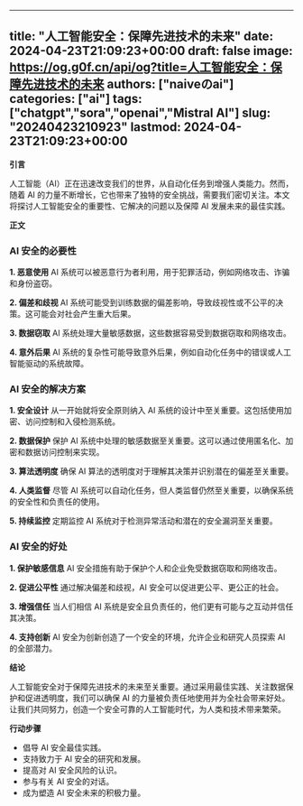 
---
title: "人工智能安全：保障先进技术的未来"
date: 2024-04-23T21:09:23+00:00
draft: false
image: https://og.g0f.cn/api/og?title=人工智能安全：保障先进技术的未来
authors: ["naiveのai"]
categories: ["ai"]
tags: ["chatgpt","sora","openai","Mistral AI"]
slug: "20240423210923"
lastmod: 2024-04-23T21:09:23+00:00
---
**引言**

人工智能（AI）正在迅速改变我们的世界，从自动化任务到增强人类能力。然而，随着 AI 的力量不断增长，它也带来了独特的安全挑战，需要我们密切关注。本文将探讨人工智能安全的重要性、它解决的问题以及保障 AI 发展未来的最佳实践。

**正文**

### AI 安全的必要性

**1. 恶意使用**
AI 系统可以被恶意行为者利用，用于犯罪活动，例如网络攻击、诈骗和身份盗窃。

**2. 偏差和歧视**
AI 系统可能受到训练数据的偏差影响，导致歧视性或不公平的决策。这可能会对社会产生重大后果。

**3. 数据窃取**
AI 系统处理大量敏感数据，这些数据容易受到数据窃取和网络攻击。

**4. 意外后果**
AI 系统的复杂性可能导致意外后果，例如自动化任务中的错误或人工智能驱动的系统故障。

### AI 安全的解决方案

**1. 安全设计**
从一开始就将安全原则纳入 AI 系统的设计中至关重要。这包括使用加密、访问控制和入侵检测系统。

**2. 数据保护**
保护 AI 系统中处理的敏感数据至关重要。这可以通过使用匿名化、加密和数据访问控制来实现。

**3. 算法透明度**
确保 AI 算法的透明度对于理解其决策并识别潜在的偏差至关重要。

**4. 人类监督**
尽管 AI 系统可以自动化任务，但人类监督仍然至关重要，以确保系统的安全性和负责任的使用。

**5. 持续监控**
定期监控 AI 系统对于检测异常活动和潜在的安全漏洞至关重要。

### AI 安全的好处

**1. 保护敏感信息**
AI 安全措施有助于保护个人和企业免受数据窃取和网络攻击。

**2. 促进公平性**
通过解决偏差和歧视，AI 安全可以促进更公平、更公正的社会。

**3. 增强信任**
当人们相信 AI 系统是安全且负责任的，他们更有可能与之互动并信任其决策。

**4. 支持创新**
AI 安全为创新创造了一个安全的环境，允许企业和研究人员探索 AI 的全部潜力。

**结论**

人工智能安全对于保障先进技术的未来至关重要。通过采用最佳实践、关注数据保护和促进透明度，我们可以确保 AI 的力量被负责任地使用并为全社会带来好处。让我们共同努力，创造一个安全可靠的人工智能时代，为人类和技术带来繁荣。

**行动步骤**

* 倡导 AI 安全最佳实践。
* 支持致力于 AI 安全的研究和发展。
* 提高对 AI 安全风险的认识。
* 参与有关 AI 安全的对话。
* 成为塑造 AI 安全未来的积极力量。